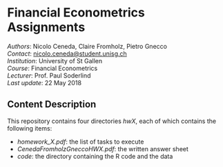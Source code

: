 # Financial Econometrics Assignments

*Authors*: Nicolo Ceneda, Claire Fromholz, Pietro Gnecco \
*Contact*: nicolo.ceneda@student.unisg.ch \
*Institution*: University of St Gallen \
*Course*: Financial Econometrics \
*Lecturer*: Prof. Paul Soderlind \
*Last update*: 22 May 2018

## Content Description

This repository contains four directories *hwX*, each of which contains the following items:
* *homework_X.pdf*: the list of tasks to execute
* *CenedaFromholzGneccoHWX.pdf*: the written answer sheet
* *code*: the directory containing the R code and the data
